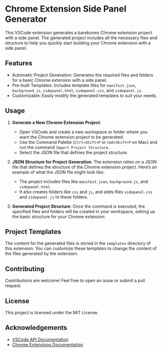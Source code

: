 # Chrome Extension Side Panel Generator

This VSCode extension generates a barebones Chrome extension project with a side panel. The generated project includes all the necessary files and structure to help you quickly start building your Chrome extension with a side panel.

## Features

- Automatic Project Generation: Generates the required files and folders for a basic Chrome extension with a side panel.
- Pre-built Templates: Includes template files for `manifest.json`, `background.js`, `sidepanel.html`, `sidepanel.css`, and `sidepanel.js`.
- Customizable: Easily modify the generated templates to suit your needs.

## Usage

1. **Generate a New Chrome Extension Project**:
   - Open VSCode and create a new workspace or folder where you want the Chrome extension project to be generated.
   - Use the Command Palette (`Ctrl+Shift+P` or `Cmd+Shift+P` on Mac) and run the command `Import Project Structure`.
   - Select the JSON file that defines the project structure.

2. **JSON Structure for Project Generation**:
   The extension relies on a JSON file that defines the structure of the Chrome extension project. Here’s an example of what the JSON file might look like:

   - The project includes files like `manifest.json`, `background.js`, and `sidepanel.html`.
   - It also creates folders like `css` and `js`, and adds files `sidepanel.css` and `sidepanel.js` to these folders.

3. **Generated Project Structure**:
   Once the command is executed, the specified files and folders will be created in your workspace, setting up the basic structure for your Chrome extension.

## Project Templates

The content for the generated files is stored in the `templates` directory of this extension. You can customize these templates to change the content of the files generated by the extension.

## Contributing

Contributions are welcome! Feel free to open an issue or submit a pull request.

## License

This project is licensed under the MIT License.

## Acknowledgements

- [VSCode API Documentation](https://code.visualstudio.com/api)
- [Chrome Extensions Documentation](https://developer.chrome.com/docs/extensions/mv3/)
